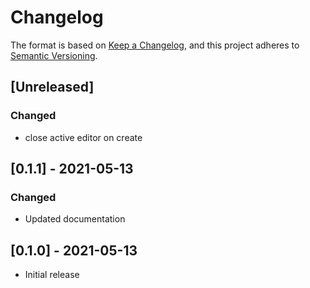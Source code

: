 # Changelog

The format is based on [Keep a Changelog](https://keepachangelog.com/en/1.0.0/),
and this project adheres to [Semantic Versioning](https://semver.org/spec/v2.0.0.html).

## [Unreleased]
### Changed
- close active editor on create

## [0.1.1] - 2021-05-13
### Changed
- Updated documentation

## [0.1.0] - 2021-05-13
- Initial release
